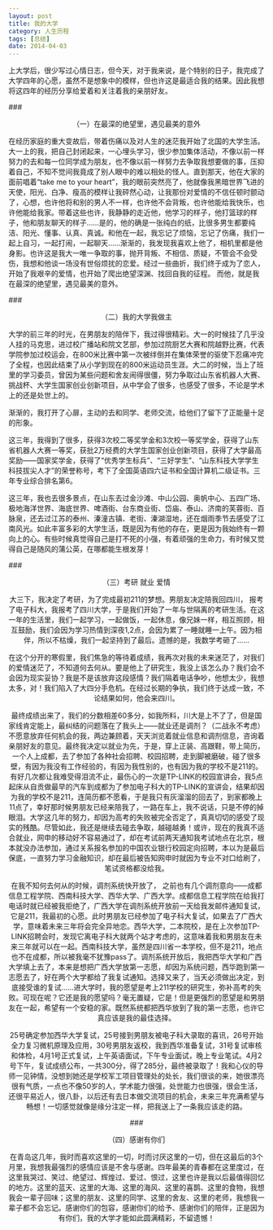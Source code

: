 ```yaml
---
layout: post
title: 我的大学
category: 人生历程 
tags: [总结]
date: 2014-04-03
---
```

上大学后，很少写过心情日志，但今天，对于我来说，是个特别的日子，我完成了大学四年的心愿，虽然不是想象中的模样，但也许这是最适合我的结果。因此我想将这四年的经历分享给爱着和关注着我的亲朋好友。

###<center>（一）在最深的绝望里，遇见最美的意外</center>

在经历家庭的重大变故后，带着伤痛以及对人生的迷茫我开始了北国的大学生活。大一上的我，把自己封闭起来，一心埋头学习，很少参加集体活动，不像以前一样努力的去和每一位同学成为朋友，也不像以前一样努力去争取我想要做的事，压抑着自己，不知不觉间我竟成了别人眼中的难以相处的怪人。直到那天，他在大家的面前唱着“take me to your heart”，我的眼前突然亮了，他就像我黑暗世界飞进的天使，阳光、白净、瘦高的模样让我砰然心动，让我那份对爱情的不信任顿时颤动了，心想，也许他将和别的男人不一样，也许他不会背叛，也许他能给我快乐，也许他能给我家。带着这些也许，我静静的走近他，他学习的样子，他打篮球的样子，他和朋友聊天的样子……是的，他的确是一张纯白的纸，比很多男生都要纯洁、阳光、懂事、认真、真诚。和他在一起，我忘记了烦恼，忘记了伤痛，我们一起上自习，一起打闹，一起聊天……渐渐的，我发现我喜欢上他了，相机里都是他身影。也许这是我大一唯一争取的事，抛开背叛、不相信、质疑，不管会不会受伤，我想和他谈一场没有世俗烦扰的恋爱。经过一些曲折，我们终于成为了恋人，开始了我艰辛的爱情，也开始了爬出绝望深渊、找回自我的征程。  而他，就是我在最深的绝望里，遇见最美的意外。

###<center>（二）我的大学我做主</center>

大学的前三年的时光，在男朋友的陪伴下，我过得很精彩。大一的时候挂了几乎没人挂的马克思，进过校广播站和院文艺部，参加过院厨艺大赛和院越野比赛，代表学院参加过校运会，在800米比赛中第一次被绊倒并在集体荣誉的驱使下忍痛冲完了全程，也因此结束了从小学到现在的800米运动员生涯。大二的时候，当上了班里的学习委员，曾因为某些问题和舍友闹得很僵，努力争取过山东省机器人大赛、挑战杯、大学生国家创业创新项目，从中学会了很多，也感受了很多，不论是学术上的还是处世上的。  

渐渐的，我打开了心扉，主动的去和同学、老师交流，给他们了留下了正能量十足的形象。   

这三年，我得到了很多，获得3次校二等奖学金和3次校一等奖学金，获得了山东省机器人大赛一等奖，获批2万经费的大学生国家创业创新项目，获得了大学最高奖励——国家奖学金，获得了“优秀学生标兵”、“三好学生”、“山东科技大学学生科技拔尖人才”的荣誉称号，考下了全国英语四六证书和全国计算机二级证书。三年专业综合排名第6。  

这三年，我也去很多景点，在山东去过金沙滩、中山公园、奥帆中心、五四广场、极地海洋世界、海底世界、啤酒街、台东商业街、岱庙、泰山、济南的芙蓉街、百脉泉，还去过江苏的泰州、溱潼古镇、老街、溱湖湿地，还在烟雨季节去感受了江南风光。如此丰富多彩的大学生活，既是因为有他的存在，更是因为我始终有一颗向上的心。有些时候真觉得自己是打不死的小强，有着顽强的生命力，有时候又觉得自己是随风的蒲公英，在哪都能生根发芽！

###<center>（三）考研 就业 爱情<center>

大三下，我决定了考研，为了完成最初211的梦想。男朋友决定陪我回四川， 报考了电子科大，我报考了四川大学，于是我们开始了一年与世隔离的考研生活。在这一年的生活里，我们一起学习，一起做饭，一起休息，像兄妹一样，相互照顾，相互鼓励，我们会因为学习热情到深夜1,2点，会因为累了一睡就睡一上午。因为相伴，所以不枯燥，我们一起坚持到了最后。遗憾的是，我数学考砸了……  

在这个分开的寒假里，我们焦急的等待着成绩，我再次对我的未来迷茫了，对我们的爱情迷茫了，不知道何去何从。要是他上了研究生，我没上该怎么办？我们会不会因为现实妥协？我是不是该放弃这段感情？我们隔着电话争吵，他想太少，我想太多，对！我们陷入了大四分手危机。在经过长期的争执，我们终于达成一致，不论结果如何，他会来四川。  

最终成绩出来了，我们的分数相差60多分，如我所料，川大是上不了了，但是国家线肯定能上，最纠结的问题落在了我头上——就业还是调剂？（二战永不考虑）不愿意放弃任何机会的我，两边兼顾着，天天浏览着就业信息和调剂信息，咨询着亲朋好友的意见。最终我决定以就业为先，于是，穿上正装、高跟鞋，带上简历，一个人上成都，去了参加了各种社会招聘、校园招聘，走到脚被磨破，碰了很多壁，有因为我没有工作经验的，有因为我性别的，也有因为我的学校不是211的。有好几次都让我难受得泪流不止，最伤心的一次是TP-LINK的校园宣讲会，我5点起床从自贡做最早的汽车到成都为了参加电子科大的TP-LINK的宣讲会，结果却因为我的学校不是211，连简历都不愿看，于是我只有灰溜溜的回去了，到家都晚上11点了，幸好那时候男朋友已经来陪我了，一路在车上，我不说话，只是不停的掉眼泪。大学这几年的努力，却因为高考的失败被完全否定了，真真切切的感受了现实的残酷。尽管如此，我还是继续去碰去争取，越碰越勇！或许，现在的我真不适合就业，网申的移动好不容易通过了，却在考试前两天通知我考试地点在北京，根本就没办法参加，通过关系报名参加的中国农业银行校园定向招聘，本以为是最后保底，一直努力学习金融知识，却在最后被告知网申时就因为专业不对口给刷了，笔试资格都没给我。  

在我不知何去何从的时候，调剂系统快开放了， 之前也有几个调剂意向——成都信息工程学院、西南科技大学、西华大学、广西大学。成都信息工程学院在给我打电话时就已经被我拒绝了，广西大学在调剂系统开放前一天给我发邮件通知复试，它是211，我最初的心愿。此时男朋友已经参加了电子科大复试，如果去了广西大学，意味着未来三年将会完全异地恋。西华大学，二本院校，是在上次参加TP-LINK招聘会时，发现它离电子科大就两个站才考虑的，这意味着我和男朋友在未来三年就可以在一起。西南科技大学，虽然是四川省一本学校，但不是211，地点也不在成都，所以被我毫不犹豫pass了。调剂系统开放后，我把西华大学和广西大学填上去了，本来是想把广西大学放第一志愿，却因为系统问题，西华跑到第一志愿去了，好在两个大学都给了我复试通知。选择又来了，当天必须做出决定，到底接受谁的复试……进大学时，我的愿望是考上211学校的研究生，弥补高考的失败。可现在呢？它还是我的愿望吗？毫无置疑，它是！但是更强烈的愿望是和男朋友在一起，希望有一个安稳的家。既然系统都把西华放到了我的第一志愿，也许它真应该是我的最佳选择。  

25号确定参加西华大学复试，25号接到男朋友被电子科大录取的喜讯，26号开始全力复习微机原理及应用，30号男朋友返校，我到西华准备复试，31号复试审核和体检，4月1号正式复试，上午英语面试，下午专业面试，晚上专业笔试。4月2号下午，复试成绩公布，一共300分，得了285分，最终被录取了！我和心仪的导师一见钟情，没想到她还是学校军工项目管理处的处长，我们很谈的来，她很漂亮很有气质，一点也不像50岁的人，学术能力很强，处世能力也很强，很会生活，还很平易近人，很八卦，以后还有去日本做交流项目的机会，未来三年充满希望与畅想！一切感觉就像是缘分注定一样，把我送上了一条我应该走的路。

###<center>（四）感谢有你们<center>

在青岛这几年，我时而喜欢这里的一切，时而讨厌这里的一切，但在这最后的3个月里，我想我最强烈的感情应该是不舍与感谢。四年最美的青春都在这里度过，在这里我哭过、笑过、绝望过、辉煌过、爱过、恨过，这里也许是我以后最值得回忆的地方。这里的蓝天、这里的大海、这里的海风、这里的喜鹊、这里的食物，我想我会一辈子回味；这里的朋友、这里的同学、这里的舍友、这里的老师，我想我一辈子都不会忘记。感谢你们的包容，感谢你们的给予、感谢你们的陪伴，正是因为有你们，我的大学才能如此圆满精彩，不留遗憾！  